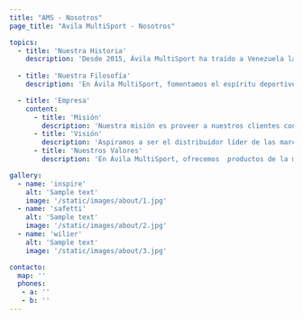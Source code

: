 ```yaml
---
title: "AMS - Nosotros"
page_title: "Avila MultiSport - Nosotros"

topics:
  - title: 'Nuestra Historia'
    description: 'Desde 2015, Ávila MultiSport ha traído a Venezuela las mejores marcas de alto rendimiento. Fundada por tres apasionados, Salvatore, Carlo y Caterina, nuestra misión fue clara: ofrecer equipos y accesorios avanzados para impulsar el rendimiento en ciclismo, natación y fuerza. Rápidamente nos convertimos en un referente, construyendo relaciones sólidas con proveedores y sirviendo a una comunidad que busca la excelencia. Nuestra historia es un testimonio del poder del emprendimiento y la pasión por el deporte.'
    
  - title: 'Nuestra Filosofía'
    description: 'En Ávila MultiSport, fomentamos el espíritu deportivo y un estilo de vida saludable. Creemos en ofrecer productos de calidad que te permitan disfrutar al máximo y alcanzar tus metas. Nos esforzamos por una amplia selección de equipos de ciclismo y accesorios de élite, y nos comprometemos con un servicio al cliente excepcional. Trabajamos con nuestros proveedores para asegurar que siempre tengas acceso a lo último en tecnología deportiva. Nuestra filosofía es inspirarte y empoderarte para una vida activa y saludable.'

  - title: 'Empresa'
    content:
      - title: 'Misión'
        description: 'Nuestra misión es proveer a nuestros clientes con productos de alta calidad que los ayuden a alcanzar su máximo potencial atlético. Somos un socio confiable que brinda un **excelente servicio al cliente**, satisfaciendo sus necesidades y fomentando un estilo de vida saludable a través del deporte.'
      - title: 'Visión'
        description: 'Aspiramos a ser el distribuidor líder de las marcas que representamos, reconocidos por la calidad de nuestros productos y nuestro compromiso con la satisfacción del cliente. Queremos ser la elección preferida de atletas y aficionados, ofreciendo una experiencia de compra excepcional y contribuyendo al crecimiento de la comunidad deportiva.'
      - title: 'Nuestros Valores'
        description: 'En Ávila MultiSport, ofrecemos  productos de la más alta calidad para tu rendimiento óptimo. Compromiso y excelencia en el servicio y asesoramiento experto. Innovación en lo último en tecnología deportiva. Pasión y dedicación al deporte para apoyarte en cada desafío.'  

gallery:
  - name: 'inspire'
    alt: 'Sample text'
    image: '/static/images/about/1.jpg'
  - name: 'safetti'
    alt: 'Sample text'
    image: '/static/images/about/2.jpg'
  - name: 'wilier'
    alt: 'Sample text'
    image: '/static/images/about/3.jpg'

contacto:
  map: ''
  phones:
   - a: ''
   - b: ''
---
```

